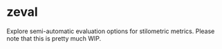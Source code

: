 # zeval
Explore semi-automatic evaluation options for stilometric metrics. Please note that this is pretty much WIP.
